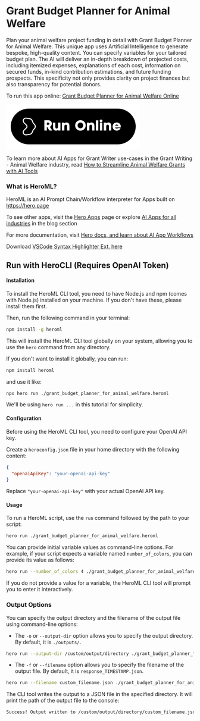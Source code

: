 # Grant Budget Planner for Animal Welfare

Plan your animal welfare project funding in detail with Grant Budget Planner for Animal Welfare. This unique app uses Artificial Intelligence to generate bespoke, high-quality content. You can specify variables for your tailored budget plan. The AI will deliver an in-depth breakdown of projected costs, including itemized expenses, explanations of each cost, information on secured funds, in-kind contribution estimations, and future funding prospects. This specificity not only provides clarity on project finances but also transparency for potential donors.

To run this app online: [Grant Budget Planner for Animal Welfare Online](https://hero.page/app/grant-budget-planner-for-animal-welfare-tailored-funding-plans-for-animal-projects/KhuwGtJHUMgUJRcmm8xQ)

[![Run Grant Budget Planner for Animal Welfare Online](/assets/run.svg)](https://hero.page/app/grant-budget-planner-for-animal-welfare-tailored-funding-plans-for-animal-projects/KhuwGtJHUMgUJRcmm8xQ)

To learn more about AI Apps for Grant Writer use-cases in the Grant Writing - Animal Welfare industry, read [How to Streamline Animal Welfare Grants with AI Tools](https://hero.page/blog/ai/grant-writing-animal-welfare/how-to-streamline-animal-welfare-grants-with-ai-tools/170903)

### What is HeroML?
HeroML is an AI Prompt Chain/Workflow interpreter for Apps built on https://hero.page 

To see other apps, visit the [Hero Apps](https://hero.page/apps) page or explore [AI Apps for all industries](https://hero.page/blog) in the blog section

For more documentation, visit [Hero docs, and learn about AI App Workflows](https://hero.page/tutorials/introduction-to-heroml)

Download [VSCode Syntax Highlighter Ext. here](https://marketplace.visualstudio.com/items?itemName=hero-page.heroml)

## Run with HeroCLI (Requires OpenAI Token)

#### Installation

To install the HeroML CLI tool, you need to have Node.js and npm (comes with Node.js) installed on your machine. If you don't have these, please install them first. 

Then, run the following command in your terminal:

```bash
npm install -g heroml
```

This will install the HeroML CLI tool globally on your system, allowing you to use the `hero` command from any directory.

If you don't want to install it globally, you can run:

```bash
npm install heroml
```

and use it like:

```bash
npx hero run ./grant_budget_planner_for_animal_welfare.heroml
```

We'll be using `hero run ...` in this tutorial for simplicity.

#### Configuration

Before using the HeroML CLI tool, you need to configure your OpenAI API key. 

Create a `heroconfig.json` file in your home directory with the following content:

```json
{
  "openaiApiKey": "your-openai-api-key"
}
```

Replace `"your-openai-api-key"` with your actual OpenAI API key.

#### Usage

To run a HeroML script, use the `run` command followed by the path to your script:

```bash
hero run ./grant_budget_planner_for_animal_welfare.heroml
```

You can provide initial variable values as command-line options. For example, if your script expects a variable named `number_of_colors`, you can provide its value as follows:

```bash
hero run --number_of_colors 4 ./grant_budget_planner_for_animal_welfare.heroml
```

If you do not provide a value for a variable, the HeroML CLI tool will prompt you to enter it interactively.

### Output Options

You can specify the output directory and the filename of the output file using command-line options:

- The `-o` or `--output-dir` option allows you to specify the output directory. By default, it is `./outputs/`.

```bash
hero run --output-dir /custom/output/directory ./grant_budget_planner_for_animal_welfare.heroml
```

- The `-f` or `--filename` option allows you to specify the filename of the output file. By default, it is `response_TIMESTAMP.json`.

```bash
hero run --filename custom_filename.json ./grant_budget_planner_for_animal_welfare.heroml
```

The CLI tool writes the output to a JSON file in the specified directory. It will print the path of the output file to the console:

```bash
Success! Output written to /custom/output/directory/custom_filename.json
```

